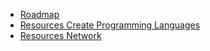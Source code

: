 - [Roadmap](https://roadmap.sh)
- [Resources Create Programming Languages](https://tomassetti.me/resources-create-programming-languages/)
- [Resources Network](https://betterprogramming.pub/developers-need-to-learn-basic-network-engineering-c67767969cd5)
